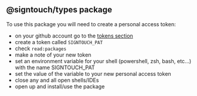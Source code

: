 ## @signtouch/types package

To use this package you will need to create a personal access token:
  - on your github account go to the [tokens section](https://github.com/settings/tokens)
  - create a token called `SIGNTOUCH_PAT`
  - check `read:packages`
  - make a note of your new token
  - set an environment variable for your shell (powershell, zsh, bash, etc...) with the name SIGNTOUCH_PAT
  - set the value of the variable to your new personal access token
  - close any and all open shells/IDEs 
  - open up and install/use the package 



